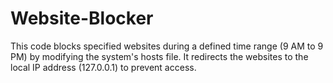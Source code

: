 # Website-Blocker
This code blocks specified websites during a defined time range (9 AM to 9 PM) by modifying the system's hosts file. It redirects the websites to the local IP address (127.0.0.1) to prevent access.

